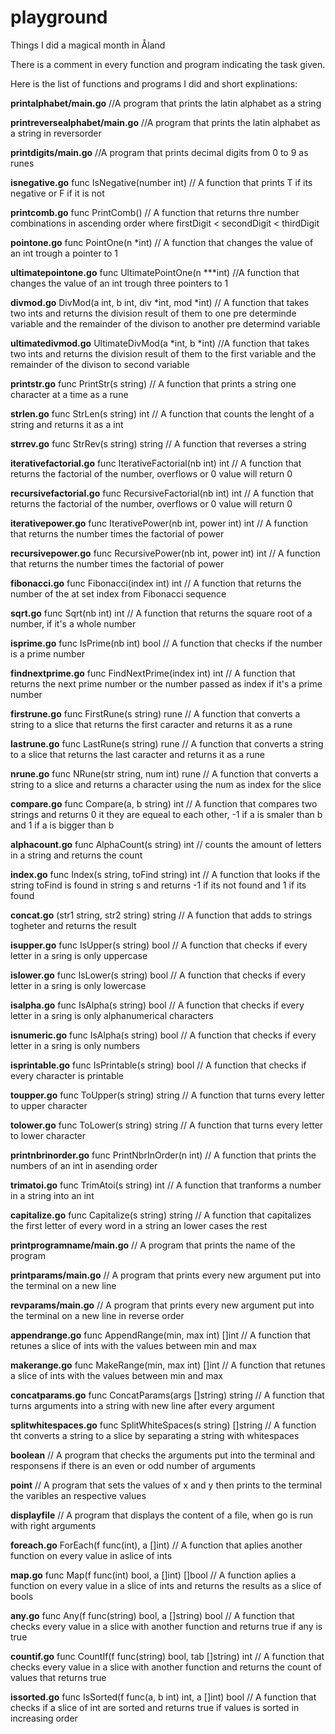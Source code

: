 # playground
Things I did a magical month in Åland

There is a comment in every function and program indicating the task given.

Here is the list of functions and programs I did and short explinations:

**printalphabet/main.go** 
//A program that prints the latin alphabet as a string
 
**printreversealphabet/main.go** 
//A program that prints the latin alphabet as a string in reversorder

**printdigits/main.go** 
//A program that prints decimal digits from 0 to 9 as runes

**isnegative.go** func IsNegative(number int)
// A function that prints T if its negative or F if it is not

**printcomb.go** func PrintComb()
// A function that returns thre number combinations in ascending order where firstDigit < secondDigit < thirdDigit

**pointone.go** func PointOne(n *int) 
// A function that changes the value of an int trough a pointer to 1

**ultimatepointone.go** func UltimatePointOne(n ***int) 
//A function that changes the value of an int trough three pointers to 1

**divmod.go** DivMod(a int, b int, div *int, mod *int) 
// A function that takes two ints and returns the division result of them to one pre determinde variable and the remainder of the divison to another pre determind variable

**ultimatedivmod.go** UltimateDivMod(a *int, b *int) 
//A function that takes two ints and returns the division result of them to the first variable and the remainder of the divison to second variable

**printstr.go** func PrintStr(s string) 
// A function that prints a string one character at a time as a rune 

**strlen.go** func StrLen(s string) int 
// A function that counts the lenght of a string and returns it as a int

**strrev.go** func StrRev(s string) string
// A function that reverses a string

**iterativefactorial.go** func IterativeFactorial(nb int) int 
// A function that returns the factorial of the number, overflows or 0 value will return 0

**recursivefactorial.go** func RecursiveFactorial(nb int) int 
// A function that returns the factorial of the number, overflows or 0 value will return 0

**iterativepower.go** func IterativePower(nb int, power int) int 
// A function that returns the number times the factorial of power

**recursivepower.go** func RecursivePower(nb int, power int) int 
// A function that returns the number times the factorial of power

**fibonacci.go** func Fibonacci(index int) int
// A function that returns the number of the at set index from Fibonacci sequence

**sqrt.go** func Sqrt(nb int) int
// A function that returns the square root of a number, if it's a whole number

**isprime.go** func IsPrime(nb int) bool
// A function that checks if the number is a prime number

**findnextprime.go** func FindNextPrime(index int) int 
// A function that returns the next prime number or the number passed as index if it's a prime number

**firstrune.go** func FirstRune(s string) rune 
// A function that converts a string to a slice that returns the first caracter and returns it as a rune

**lastrune.go** func LastRune(s string) rune
// A function that converts a string to a slice that returns the last caracter and returns it as a rune

**nrune.go**  func NRune(str string, num int) rune
// A function that converts a string to a slice and returns a character using the num as index for the slice

**compare.go** func Compare(a, b string) int 
// A function that compares two strings and returns 0 it they are equeal to each other, -1 if a is smaler than b and 1 if a is bigger than b

**alphacount.go** func AlphaCount(s string) int 
// counts the amount of letters in a string and returns the count

**index.go** func Index(s string, toFind string) int
// A function that looks if the string toFind is found in string s and returns -1 if its not found and 1 if its found

**concat.go** (str1 string, str2 string) string 
// A function that adds to strings togheter and returns the result

**isupper.go** func IsUpper(s string) bool 
// A function that checks if every letter in a sring is only uppercase

**islower.go** func IsLower(s string) bool
// A function that checks if every letter in a sring is only lowercase

**isalpha.go** func IsAlpha(s string) bool 
// A function that checks if every letter in a sring is only alphanumerical characters

**isnumeric.go** func IsAlpha(s string) bool 
// A function that checks if every letter in a sring is only numbers

**isprintable.go** func IsPrintable(s string) bool
// A function that checks if every character is printable

**toupper.go** func ToUpper(s string) string
// A function that turns every letter to upper character

**tolower.go** func ToLower(s string) string
//  A function that turns every letter to lower character

**printnbrinorder.go** func PrintNbrInOrder(n int) 
// A function that prints the numbers of an int in asending order

**trimatoi.go** func TrimAtoi(s string) int
// A function that tranforms a number in a string into an int

**capitalize.go** func Capitalize(s string) string
// A function that capitalizes the first letter of every word in a string an lower cases the rest

**printprogramname/main.go** 
// A program that prints the name of the program

**printparams/main.go**
// A program that prints every new argument put into the terminal on a new line

**revparams/main.go**
// A program that prints every new argument put into the terminal on a new line in reverse order

**appendrange.go** func AppendRange(min, max int) []int
// A function that retunes a slice of ints with the values between min and max

**makerange.go** func MakeRange(min, max int) []int
// A function that retunes a slice of ints with the values between min and max

**concatparams.go** func ConcatParams(args []string) string 
// A function that turns arguments into a string with new line after every argument

**splitwhitespaces.go** func SplitWhiteSpaces(s string) []string
//  A function tht converts a string to a slice by separating a string with whitespaces

**boolean** 
//  A program that checks the arguments put into the terminal and responsens if there is an even or odd number of arguments

**point**
// A program that sets the values of x and y then prints to the terminal the varibles an respective values

**displayfile** 
// A program that displays the content of a file, when go is run with right arguments 

**foreach.go** ForEach(f func(int), a []int)
// A function that aplies another function on every value in aslice of ints

**map.go** func Map(f func(int) bool, a []int) []bool 
// A function aplies a function on every value in a slice of ints and returns the results as a slice of bools

**any.go** func Any(f func(string) bool, a []string) bool 
// A function that checks every value in a slice with another function and returns true if any is true

**countif.go**  func CountIf(f func(string) bool, tab []string) int
// A function that checks every value in a slice with another function and returns the count of values that returns true

**issorted.go** func IsSorted(f func(a, b int) int, a []int) bool 
// A function that checks if a slice of int are sorted and returns true if values is sorted in increasing order